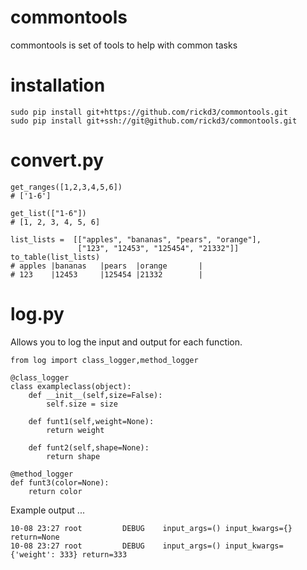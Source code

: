 # commontools
commontools is set of tools to help with common tasks

# installation

```
sudo pip install git+https://github.com/rickd3/commontools.git
sudo pip install git+ssh://git@github.com/rickd3/commontools.git
```

# convert.py

```
get_ranges([1,2,3,4,5,6])
# ['1-6']

get_list(["1-6"])
# [1, 2, 3, 4, 5, 6]

list_lists =  [["apples", "bananas", "pears", "orange"],
               ["123", "12453", "125454", "21332"]]
to_table(list_lists)
# apples |bananas   |pears  |orange       |
# 123    |12453     |125454 |21332        |
```

# log.py
Allows you to log the input and output for each function.

```
from log import class_logger,method_logger

@class_logger
class exampleclass(object):
    def __init__(self,size=False):
        self.size = size
        
    def funt1(self,weight=None):
        return weight
        
    def funt2(self,shape=None):
        return shape

@method_logger
def funt3(color=None):
    return color
```

Example output ... 
```
10-08 23:27 root         DEBUG    input_args=() input_kwargs={} return=None
10-08 23:27 root         DEBUG    input_args=() input_kwargs={'weight': 333} return=333
```
